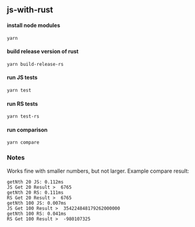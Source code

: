 ## js-with-rust

#### install node modules

```
yarn
```

#### build release version of rust

```
yarn build-release-rs
```

#### run JS tests

```
yarn test
```

#### run RS tests

```
yarn test-rs
```

#### run comparison

```
yarn compare
```

### Notes

Works fine with smaller numbers, but not larger.
Example compare result:

```
getNth 20 JS: 0.112ms
JS Get 20 Result >  6765
getNth 20 RS: 0.111ms
RS Get 20 Result >  6765
getNth 100 JS: 0.007ms
JS Get 100 Result >  354224848179262000000
getNth 100 RS: 0.041ms
RS Get 100 Result >  -980107325
```
